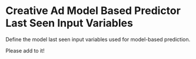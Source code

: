 # Creative Ad Model Based Predictor Last Seen Input Variables

Define the model last seen input variables used for model-based prediction.

Please add to it!
